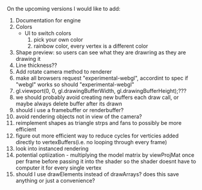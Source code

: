 On the upcoming versions I would like to add:
1. Documentation for engine
2. Colors
    * UI to switch colors
        1. pick your own color
        2. rainbow color, every vertex is a different color
3. Shape preview: so users can see what they are drawring as they are drawing it
4. Line thickness??
5. Add rotate camera method to renderer
6. make all browsers request "experimental-webgl", accordint to spec if "webgl" works so should "experimental-webgl"
7. gl.viewport(0, 0, gl.drawingBufferWidth, gl.drawingBufferHeight);???
8. we should probably avoid creating new buffers each draw call, or maybe always delete buffer after its drawn
9. should i use a framebuffer or renderbuffer?
10. avoid rendering objects not in view of the camera?
11. reimplement shapes as triangle strps and fans to possibly be more efficient
12. figure out more efficient way to reduce cycles for verticies added directly to vertexBuffers(i.e. no looping through every frame)
13. look into instanced rendering
14. potential optiization - multiplying the model matrix by viewProjMat once per frame before passing it into the shader so the shader doesnt have to computer it for every single vertex
15. should I use drawElements instead of drawArrays? does this save anything or just a convenience?